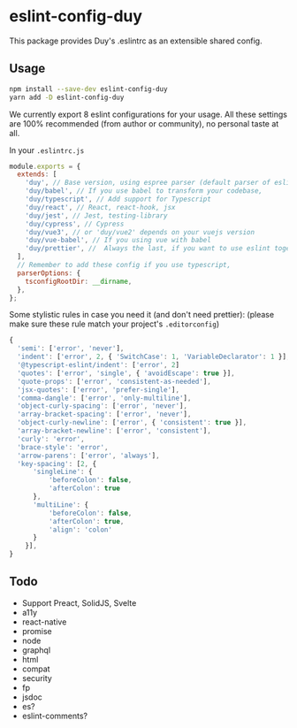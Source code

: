 # eslint-config-duy

This package provides Duy's .eslintrc as an extensible shared config.

## Usage

```sh
npm install --save-dev eslint-config-duy
yarn add -D eslint-config-duy
```

We currently export 8 eslint configurations for your usage.
All these settings are 100% recommended (from author or community), no personal taste at all.

In your `.eslintrc.js`

```js
module.exports = {
  extends: [
    'duy', // Base version, using espree parser (default parser of eslint), contain default rule for js, import, json
    'duy/babel', // If you use babel to transform your codebase,
    'duy/typescript', // Add support for Typescript
    'duy/react', // React, react-hook, jsx
    'duy/jest', // Jest, testing-library
    'duy/cypress', // Cypress
    'duy/vue3', // or 'duy/vue2' depends on your vuejs version
    'duy/vue-babel', // If you using vue with babel
    'duy/prettier', //  Always the last, if you want to use eslint together with prettier (prettier as eslint's rules, disable all eslint's style rules)
  ],
  // Remember to add these config if you use typescript,
  parserOptions: {
    tsconfigRootDir: __dirname,
  },
};
```

Some stylistic rules in case you need it (and don't need prettier): (please make sure these rule match your project's `.editorconfig`)

```js
{
  'semi': ['error', 'never'],
  'indent': ['error', 2, { 'SwitchCase': 1, 'VariableDeclarator': 1 }],
  '@typescript-eslint/indent': ['error', 2]
  'quotes': ['error', 'single', { 'avoidEscape': true }],
  'quote-props': ['error', 'consistent-as-needed'],
  'jsx-quotes': ['error', 'prefer-single'],
  'comma-dangle': ['error', 'only-multiline'],
  'object-curly-spacing': ['error', 'never'],
  'array-bracket-spacing': ['error', 'never'],
  'object-curly-newline': ['error', { 'consistent': true }],
  'array-bracket-newline': ['error', 'consistent'],
  'curly': 'error',
  'brace-style': 'error',
  'arrow-parens': ['error', 'always'],
  'key-spacing': [2, {
      'singleLine': {
          'beforeColon': false,
          'afterColon': true
      },
      'multiLine': {
          'beforeColon': false,
          'afterColon': true,
          'align': 'colon'
      }
    }],
}
```

## Todo

- Support Preact, SolidJS, Svelte
- a11y
- react-native
- promise
- node
- graphql
- html
- compat
- security
- fp
- jsdoc
- es?
- eslint-comments?
